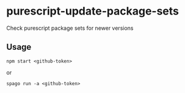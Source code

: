 # purescript-update-package-sets

Check purescript package sets for newer versions

## Usage

```shell
npm start <github-token>
```

or

```shell
spago run -a <github-token>
```
